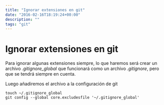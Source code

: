 ```yaml
---
title: "Ignorar extensiones en git"
date: "2016-02-16T18:19:24+00:00"
description: ""
tags: "git"
---
```

# Ignorar extensiones en git

Para ignorar algunas extensiones siempre, lo que haremos será crear un archivo *.gitignore_global* que funcionará como un archivo *.gitignore*, pero que se tendrá siempre en cuenta.

Luego añadiremos el archivo a la configuración de git

```
touch ~/.gitignore_global
git config --global core.excludesfile '~/.gitignore_global'
```

